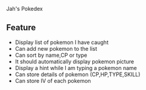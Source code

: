 Jah's Pokedex

## Feature

- Display list of pokemon I have caught
- Can add new pokemon to the list
- Can sort by name,CP or type
- It should automatically display pokemon picture
- Display a hint while I am typing a pokemon name
- Can store details of pokemon (CP,HP,TYPE,SKILL)
- Can store IV of each pokemon
